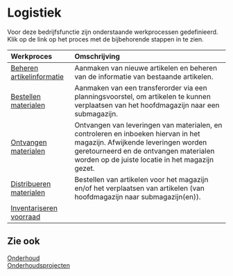 # Logistiek

Voor deze bedrijfsfunctie zijn onderstaande werkprocessen gedefinieerd. Klik op de link op het proces met de bijbehorende stappen in te zien.

Werkproces | Omschrijving
:--- | :---
[Beheren artikelinformatie](beheren-artikelinformatie/) | Aanmaken van nieuwe artikelen en beheren van de informatie van bestaande artikelen.
[Bestellen materialen](bestellen-materialen/) | Aanmaken van een transferorder via een planningsvoorstel, om artikelen te kunnen verplaatsen van het hoofdmagazijn naar een submagazijn.
[Ontvangen materialen](ontvangen-materialen/) | Ontvangen van leveringen van materialen, en controleren en inboeken hiervan in het magazijn. Afwijkende leveringen worden geretourneerd en de ontvangen materialen worden op de juiste locatie in het magazijn gezet.
[Distribueren materialen](distribueren-materialen/) | Bestellen van artikelen voor het magazijn en/of het verplaatsen van artikelen (van hoofdmagazijn naar submagazijn(en)).
[Inventariseren voorraad](inventariseren-voorraad/) | 

## Zie ook

[Onderhoud](../onderhoud/)  
[Onderhoudsprojecten](../onderhoudsprojecten/)  
